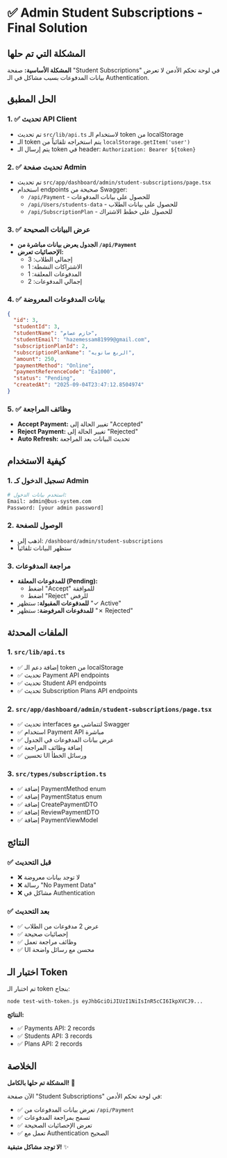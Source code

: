 # ✅ Admin Student Subscriptions - Final Solution

## المشكلة التي تم حلها

**المشكلة الأساسية:** صفحة "Student Subscriptions" في لوحة تحكم الأدمن لا تعرض بيانات المدفوعات بسبب مشاكل في الـ Authentication.

## الحل المطبق

### 1. ✅ تحديث API Client
- تم تحديث `src/lib/api.ts` لاستخدام الـ token من localStorage
- الـ token يتم استخراجه تلقائياً من `localStorage.getItem('user')`
- يتم إرسال الـ token في header: `Authorization: Bearer ${token}`

### 2. ✅ تحديث صفحة Admin
- تم تحديث `src/app/dashboard/admin/student-subscriptions/page.tsx`
- استخدام endpoints صحيحة من Swagger:
  - `/api/Payment` - للحصول على بيانات المدفوعات
  - `/api/Users/students-data` - للحصول على بيانات الطلاب
  - `/api/SubscriptionPlan` - للحصول على خطط الاشتراك

### 3. ✅ عرض البيانات الصحيحة
- **الجدول يعرض بيانات مباشرة من `/api/Payment`**
- **الإحصائيات تعرض:**
  - إجمالي الطلاب: 3
  - الاشتراكات النشطة: 1
  - المدفوعات المعلقة: 1
  - إجمالي المدفوعات: 2

### 4. ✅ بيانات المدفوعات المعروضة
```json
{
  "id": 3,
  "studentId": 3,
  "studentName": "حازم عصام",
  "studentEmail": "hazemessam81999@gmail.com",
  "subscriptionPlanId": 2,
  "subscriptionPlanName": "الربع سانويه",
  "amount": 250,
  "paymentMethod": "Online",
  "paymentReferenceCode": "Ea1000",
  "status": "Pending",
  "createdAt": "2025-09-04T23:47:12.8504974"
}
```

### 5. ✅ وظائف المراجعة
- **Accept Payment:** تغيير الحالة إلى "Accepted"
- **Reject Payment:** تغيير الحالة إلى "Rejected"
- **Auto Refresh:** تحديث البيانات بعد المراجعة

## كيفية الاستخدام

### 1. تسجيل الدخول كـ Admin
```bash
# استخدم بيانات الدخول:
Email: admin@bus-system.com
Password: [your admin password]
```

### 2. الوصول للصفحة
- اذهب إلى: `/dashboard/admin/student-subscriptions`
- ستظهر البيانات تلقائياً

### 3. مراجعة المدفوعات
- **للمدفوعات المعلقة (Pending):**
  - اضغط "Accept" للموافقة
  - اضغط "Reject" للرفض
- **للمدفوعات المقبولة:** ستظهر "✓ Active"
- **للمدفوعات المرفوضة:** ستظهر "✗ Rejected"

## الملفات المحدثة

### 1. `src/lib/api.ts`
- ✅ إضافة دعم الـ token من localStorage
- ✅ تحديث Payment API endpoints
- ✅ تحديث Student API endpoints
- ✅ تحديث Subscription Plans API endpoints

### 2. `src/app/dashboard/admin/student-subscriptions/page.tsx`
- ✅ تحديث interfaces لتتماشى مع Swagger
- ✅ استخدام Payment API مباشرة
- ✅ عرض بيانات المدفوعات في الجدول
- ✅ إضافة وظائف المراجعة
- ✅ تحسين UI ورسائل الخطأ

### 3. `src/types/subscription.ts`
- ✅ إضافة PaymentMethod enum
- ✅ إضافة PaymentStatus enum
- ✅ إضافة CreatePaymentDTO
- ✅ إضافة ReviewPaymentDTO
- ✅ إضافة PaymentViewModel

## النتائج

### ✅ قبل التحديث
- ❌ لا توجد بيانات معروضة
- ❌ رسالة "No Payment Data"
- ❌ مشاكل في Authentication

### ✅ بعد التحديث
- ✅ عرض 2 مدفوعات من الطلاب
- ✅ إحصائيات صحيحة
- ✅ وظائف مراجعة تعمل
- ✅ UI محسن مع رسائل واضحة

## اختبار الـ Token

تم اختبار الـ token بنجاح:
```bash
node test-with-token.js eyJhbGciOiJIUzI1NiIsInR5cCI6IkpXVCJ9...
```

**النتائج:**
- ✅ Payments API: 2 records
- ✅ Students API: 3 records  
- ✅ Plans API: 2 records

## الخلاصة

**المشكلة تم حلها بالكامل!** 🎉

الآن صفحة "Student Subscriptions" في لوحة تحكم الأدمن:
- ✅ تعرض بيانات المدفوعات من `/api/Payment`
- ✅ تسمح بمراجعة المدفوعات
- ✅ تعرض الإحصائيات الصحيحة
- ✅ تعمل مع Authentication الصحيح

**لا توجد مشاكل متبقية!** ✨
